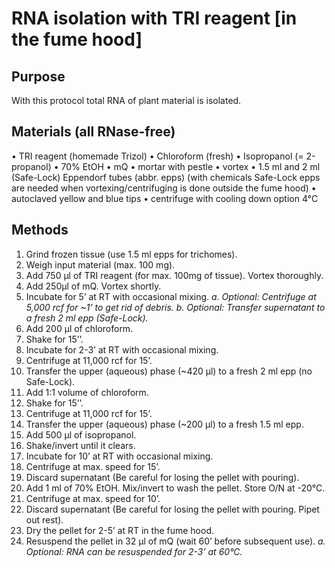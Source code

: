 # RNA isolation with TRI reagent [in the fume hood]

## Purpose
With this protocol total RNA of plant material is isolated.

## Materials (all RNase-free)
•	TRI reagent (homemade Trizol)
•	Chloroform (fresh)
•	Isopropanol (= 2-propanol)
•	70% EtOH
•	mQ
•	mortar with pestle
•	vortex
•	1.5 ml and 2 ml (Safe-Lock) Eppendorf tubes (abbr. epps) (with chemicals Safe-Lock epps are needed when vortexing/centrifuging is done outside the fume hood)
•	autoclaved yellow and blue tips
•	centrifuge with cooling down option 4°C

## Methods
1.	Grind frozen tissue (use 1.5 ml epps for trichomes).
2.	Weigh input material (max. 100 mg).
3.	Add 750 µl of TRI reagent (for max. 100mg of tissue). Vortex thoroughly.
4.	Add 250µl of mQ. Vortex shortly.
5.	Incubate for 5’ at RT with occasional mixing.
  *a.	Optional: Centrifuge at 5,000 rcf for ~1’ to get rid of debris.*
  *b.	Optional: Transfer supernatant to a fresh 2 ml epp (Safe-Lock).*
6.	Add 200 µl of chloroform. 
7.	Shake for 15’’.
8.	Incubate for 2-3’ at RT with occasional mixing.
9.	Centrifuge at 11,000 rcf for 15’.
10.	Transfer the upper (aqueous) phase (~420 µl) to a fresh 2 ml epp (no Safe-Lock). 
11.	Add 1:1 volume of chloroform.
12.	Shake for 15’’.
13.	Centrifuge at 11,000 rcf for 15’.
14.	Transfer the upper (aqueous) phase (~200 µl) to a fresh 1.5 ml epp. 
15.	Add 500 µl of isopropanol.
16.	Shake/invert until it clears.
17.	Incubate for 10’ at RT with occasional mixing.
18.	Centrifuge at max. speed for 15’.
19.	Discard supernatant (Be careful for losing the pellet with pouring).
20.	Add 1 ml of 70% EtOH. Mix/invert to wash the pellet. Store O/N at -20°C.
21.	Centrifuge at max. speed for 10’.
22.	Discard supernatant (Be careful for losing the pellet with pouring. Pipet out rest).
23.	Dry the pellet for 2-5’ at RT in the fume hood.
24.	Resuspend the pellet in 32 µl of mQ (wait 60’ before subsequent use).
  *a.	Optional: RNA can be resuspended for 2-3’ at 60°C.*

